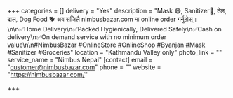 +++
categories = []
delivery = "Yes"
description = "Mask 😷, Sanitizer🧴, तेल, दाल, Dog Food 🐕 अब सजिलै nimbusbazar.com मा online order गर्नुहोस्।\n\n✅Home Delivery\n✅Packed Hygienically, Delivered Safely\n✅Cash on delivery\n✅On demand service with no minimum order value\n\n#NimbusBazar #OnlineStore #OnlineShop #Byanjan #Mask #Sanitizer #Groceries"
location = "Kathmandu Valley only"
photo_link = ""
service_name = "Nimbus Nepal"
[contact]
email = "customer@nimbusbazar.com"
phone = ""
website = "https://nimbusbazar.com/"

+++

